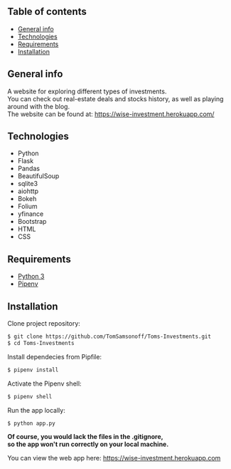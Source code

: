 ## Table of contents
* [General info](#general-info)
* [Technologies](#technologies)
* [Requirements](#requirements)
* [Installation](#installation)

## General info
A website for exploring different types of investments.  
You can check out real-estate deals and stocks history, as well as playing around with the blog.  
The website can be found at: https://wise-investment.herokuapp.com/

## Technologies

* Python
* Flask
* Pandas
* BeautifulSoup
* sqlite3
* aiohttp
* Bokeh
* Folium
* yfinance
* Bootstrap
* HTML
* CSS

## Requirements
* [Python 3](https://www.python.org/download/releases/3.0/)
* [Pipenv](https://pipenv-fork.readthedocs.io/en/latest/)

## Installation
Clone project repository:

```bash
$ git clone https://github.com/TomSamsonoff/Toms-Investments.git
$ cd Toms-Investments
```

Install dependecies from Pipfile:

```bash
$ pipenv install
```

Activate the Pipenv shell:

```bash
$ pipenv shell
```

Run the app locally:

```bash
$ python app.py
```

**Of course, you would lack the files in the .gitignore,  
so the app won't run correctly on your local machine.**

You can view the web app here: https://wise-investment.herokuapp.com
